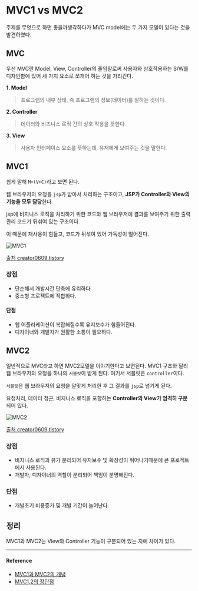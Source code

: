 # MVC1 vs MVC2
주제를 무엇으로 하면 좋을까생각하다가 MVC model에는 두 가지 모델이 있다는 것을 발견하였다. 

## MVC
우선 MVC란 Model, View, Controller의 줄임말로써 사용자와 상호작용하는 S/W를 디자인함에 있어 세 가지 요소로 쪼개어 하는 것을 가리킨다. 

**1. Model**
> 프로그램의 내부 상태, 즉 프로그램의 정보(데이터)를 말하는 것이다. 

**2. Controller**
> 데이터와 비즈니스 로직 간의 상호 작용을 뜻한다. 

**3. View**
> 사용자 인터페이스 요소를 뜻하는데, 유저에게 보여주는 것을 말한다. 

## MVC1
쉽게 말해 `M+(V+C)`라고 보면 된다.

웹 브라우저의 요청을 `jsp`가 받아서 처리하는 구조이고, **JSP가 Controller와 View의 기능을 모두 담당**한다.

jsp에 비지니스 로직을 처리하기 위한 코드와 웹 브라우저에 결과를 보여주기 위한 출력 관리 코드가 뒤섞여 있는 구조이다.

이 때문에 재사용이 힘들고, 코드가 뒤섞여 있어 가독성이 떨어진다.

![MVC1](https://user-images.githubusercontent.com/43868540/88454779-c4d1c500-ceac-11ea-882a-6ff27f192243.gif)

[출처 creator0609.tistory](https://creator0609.tistory.com/entry/MVC1-MVC2-차이)

### 장점
- 단순해서 개발시간 단축에 유리하다.
- 중소형 프로젝트에 적합하다.

#### 단점
- 웹 어플리케이션이 복잡해질수록 유지보수가 힘들어진다.
- 디자이너와 개발자가 원활한 소통이 필요하다.

## MVC2
일반적으로 MVC라고 하면 MVC2모델을 이야기한다고 보면된다.
MVC1 구조와 달리 웹 브라우저의 요청을 하나의 `서블릿`이 받게 된다. 여기서 서블릿은 `controller`이다. 

`서블릿`은 웹 브라우저의 요청을 알맞게 처리한 후 그 결과를 `jsp`로 넘기게 된다.

요청처리, 데이터 접근, 비지니스 로직을 포함하는 **Controller와 View가 엄격히 구분**되어 있다. 

![MVC2](https://user-images.githubusercontent.com/43868540/88454812-f9de1780-ceac-11ea-86af-8b16d50bdf32.gif)

[출처 creator0609.tistory](https://creator0609.tistory.com/entry/MVC1-MVC2-차이)

### 장점
- 비지니스 로직과 뷰가 분리되어 유지보수 및 확장성이 뛰어나기때문에 큰 프로젝트에서 사용된다.
- 개발자, 디자이너의 역할이 분리되어 책임이 분명해진다.

### 단점
- 개발초기 비용증가 및 개발 기간이 늘어난다. 

## 정리
MVC1과 MVC2는 View와 Controller 기능이 구분되어 있는 지에 차이가 있다.

----
#### Reference
- [MVC1과 MVC2의 개념](https://nickjoit.tistory.com/9)
- [MVC1,2의 장단점](http://blog.naver.com/PostView.nhn?blogId=koliaok&logNo=220566166684&categoryNo=0&parentCategoryNo=0&viewDate=&currentPage=1&postListTopCurrentPage=1&from=postView)
